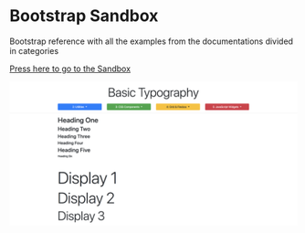 # Bootstrap Sandbox

Bootstrap reference with all the examples from the documentations divided in categories

[Press here to go to the Sandbox](http://rickybag.github.io/bootstrap/)

![Screenshot](screen.png)
